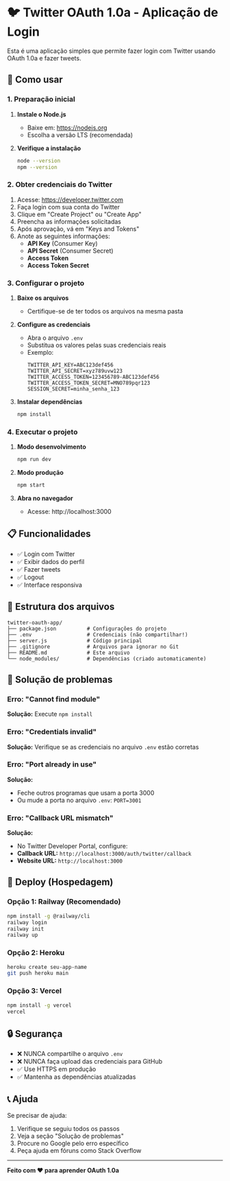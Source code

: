 # 🐦 Twitter OAuth 1.0a - Aplicação de Login

Esta é uma aplicação simples que permite fazer login com Twitter usando OAuth 1.0a e fazer tweets.

## 🚀 Como usar

### 1. Preparação inicial

1. **Instale o Node.js**
   - Baixe em: https://nodejs.org
   - Escolha a versão LTS (recomendada)

2. **Verifique a instalação**
   ```bash
   node --version
   npm --version
   ```

### 2. Obter credenciais do Twitter

1. Acesse: https://developer.twitter.com
2. Faça login com sua conta do Twitter
3. Clique em "Create Project" ou "Create App"
4. Preencha as informações solicitadas
5. Após aprovação, vá em "Keys and Tokens"
6. Anote as seguintes informações:
   - **API Key** (Consumer Key)
   - **API Secret** (Consumer Secret)
   - **Access Token**
   - **Access Token Secret**

### 3. Configurar o projeto

1. **Baixe os arquivos**
   - Certifique-se de ter todos os arquivos na mesma pasta

2. **Configure as credenciais**
   - Abra o arquivo `.env`
   - Substitua os valores pelas suas credenciais reais
   - Exemplo:
     ```
     TWITTER_API_KEY=ABC123def456
     TWITTER_API_SECRET=xyz789uvw123
     TWITTER_ACCESS_TOKEN=123456789-ABC123def456
     TWITTER_ACCESS_TOKEN_SECRET=MNO789pqr123
     SESSION_SECRET=minha_senha_123
     ```

3. **Instalar dependências**
   ```bash
   npm install
   ```

### 4. Executar o projeto

1. **Modo desenvolvimento**
   ```bash
   npm run dev
   ```

2. **Modo produção**
   ```bash
   npm start
   ```

3. **Abra no navegador**
   - Acesse: http://localhost:3000

## 📋 Funcionalidades

- ✅ Login com Twitter
- ✅ Exibir dados do perfil
- ✅ Fazer tweets
- ✅ Logout
- ✅ Interface responsiva

## 🔧 Estrutura dos arquivos

```
twitter-oauth-app/
├── package.json          # Configurações do projeto
├── .env                  # Credenciais (não compartilhar!)
├── server.js             # Código principal
├── .gitignore            # Arquivos para ignorar no Git
├── README.md             # Este arquivo
└── node_modules/         # Dependências (criado automaticamente)
```

## 🐛 Solução de problemas

### Erro: "Cannot find module"
**Solução:** Execute `npm install`

### Erro: "Credentials invalid"
**Solução:** Verifique se as credenciais no arquivo `.env` estão corretas

### Erro: "Port already in use"
**Solução:** 
- Feche outros programas que usam a porta 3000
- Ou mude a porta no arquivo `.env`: `PORT=3001`

### Erro: "Callback URL mismatch"
**Solução:** 
- No Twitter Developer Portal, configure:
- **Callback URL:** `http://localhost:3000/auth/twitter/callback`
- **Website URL:** `http://localhost:3000`

## 🚀 Deploy (Hospedagem)

### Opção 1: Railway (Recomendado)
```bash
npm install -g @railway/cli
railway login
railway init
railway up
```

### Opção 2: Heroku
```bash
heroku create seu-app-name
git push heroku main
```

### Opção 3: Vercel
```bash
npm install -g vercel
vercel
```

## 🔒 Segurança

- ❌ NUNCA compartilhe o arquivo `.env`
- ❌ NUNCA faça upload das credenciais para GitHub
- ✅ Use HTTPS em produção
- ✅ Mantenha as dependências atualizadas

## 📞 Ajuda

Se precisar de ajuda:
1. Verifique se seguiu todos os passos
2. Veja a seção "Solução de problemas"
3. Procure no Google pelo erro específico
4. Peça ajuda em fóruns como Stack Overflow

---

**Feito com ❤️ para aprender OAuth 1.0a**
